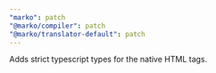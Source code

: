 ```yaml
---
"marko": patch
"@marko/compiler": patch
"@marko/translator-default": patch
---
```


Adds strict typescript types for the native HTML tags.
